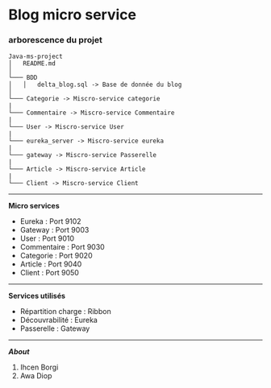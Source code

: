 # Blog micro service


### arborescence du projet

```
Java-ms-project
│   README.md    
│
└─── BDD
│   │   delta_blog.sql -> Base de donnée du blog
│   
└─── Categorie -> Miscro-service categorie
|
└─── Commentaire -> Miscro-service Commentaire
|
└─── User -> Miscro-service User
|
└─── eureka_server -> Miscro-service eureka
|
└─── gateway -> Miscro-service Passerelle
|
└─── Article -> Miscro-service Article
|
└─── Client -> Miscro-service Client

```
----

**Micro services**
- Eureka : Port 9102
- Gateway : Port 9003
- User : Port 9010
- Commentaire : Port 9030
- Categorie : Port 9020
- Article : Port 9040
- Client : Port 9050
----

**Services utilisés**
- Répartition charge : Ribbon
- Découvrabilité : Eureka
- Passerelle : Gateway
----

***About***           
1. Ihcen Borgi
2. Awa Diop
